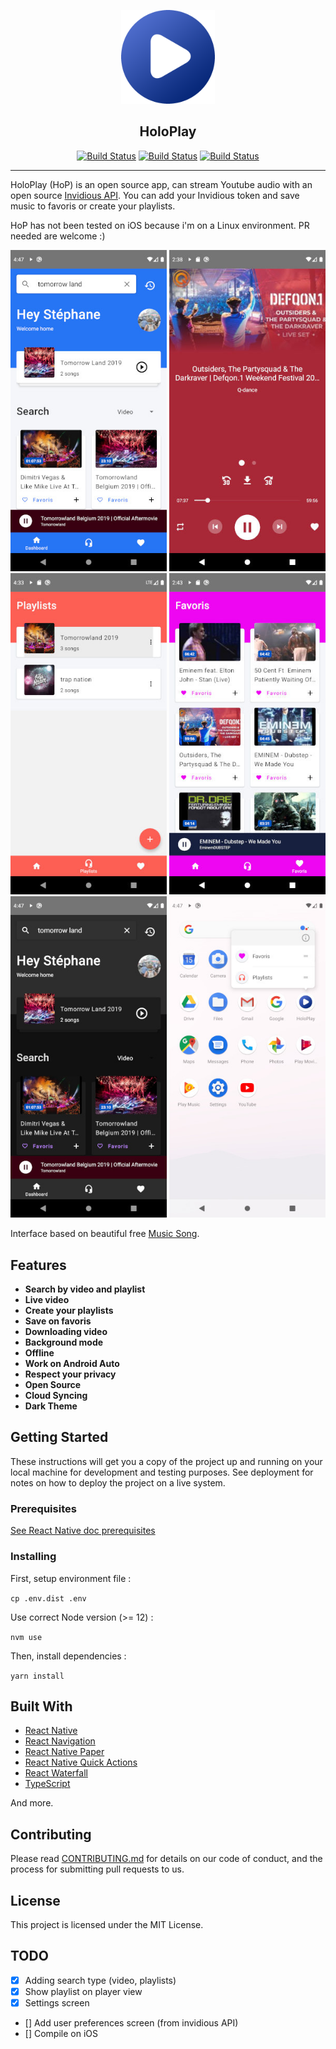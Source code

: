 <p align="center"><img src="./docs/logo.png" width="150" /></p>
<h2 align="center">HoloPlay</h2>
<p align="center">
    <a href="https://travis-ci.org/stephane-r/HoloPlay"><img src="https://img.shields.io/github/v/tag/stephane-r/HoloPlay" alt="Build Status"></a>
    <a href="https://github.com/stephane-r/HoloPlay/tags"><img src="https://travis-ci.org/google/clasp.svg?branch=master" alt="Build Status"></a>
    <a href="https://github.com/stephane-r/HoloPlay/pulls"><img src="https://img.shields.io/badge/PRs-welcome-brightgreen.svg" alt="Build Status"></a>
</p>

<hr>

HoloPlay (HoP) is an open source app, can stream Youtube audio with an open source [Invidious API](https://github.com/omarroth/invidious). You can add your Invidious token and save music to favoris or create your playlists.

HoP has not been tested on iOS because i'm on a Linux environment. PR needed are welcome :)

[<img src="docs/dashboard.jpg" width=250>](./docs/dashboard.jpg)
[<img src="docs/player.jpg" width=250>](./docs/player.jpg)
[<img src="docs/playlists.jpg" width=250>](./docs/playlists.jpg)
[<img src="docs/favoris.jpg" width=250>](./docs/favoris.jpg)
[<img src="docs/dashboard-dark.jpg" width=250>](./docs/dashboard-dark.jpg)
[<img src="docs/quick-actions.jpg" width=250>](./docs/quick-actions.jpg)

Interface based on beautiful free [Music Song](https://www.uplabs.com/posts/music-song).

## Features

- **Search by video and playlist**
- **Live video**
- **Create your playlists**
- **Save on favoris**
- **Downloading video**
- **Background mode**
- **Offline**
- **Work on Android Auto**
- **Respect your privacy**
- **Open Source**
- **Cloud Syncing**
- **Dark Theme**

## Getting Started

These instructions will get you a copy of the project up and running on your local machine for development and testing purposes. See deployment for notes on how to deploy the project on a live system.

### Prerequisites

[See React Native doc prerequisites](https://reactnative.dev/docs/getting-started#prerequisites)

### Installing

First, setup environment file :

`cp .env.dist .env`

Use correct Node version (>= 12) :

`nvm use`

Then, install dependencies :

`yarn install`

## Built With

- [React Native](https://facebook.github.io/react-native/)
- [React Navigation](https://reactnavigation.org/)
- [React Native Paper](https://github.com/callstack/react-native-paper)
- [React Native Quick Actions](https://github.com/jordanbyron/react-native-quick-actions)
- [React Waterfall](https://github.com/didierfranc/react-waterfall)
- [TypeScript](https://www.typescriptlang.org/)

And more.

## Contributing

Please read [CONTRIBUTING.md]() for details on our code of conduct, and the process for submitting pull requests to us.

## License

This project is licensed under the MIT License.

## TODO

- [x] Adding search type (video, playlists)
- [x] Show playlist on player view
- [x] Settings screen
- [] Add user preferences screen (from invidious API)
- [] Compile on iOS
